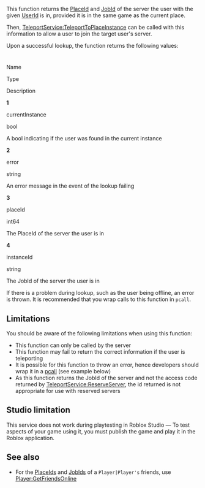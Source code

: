 This function returns the [PlaceId](https://developer.roblox.com/en-us/api-reference/property/DataModel/PlaceId) and [JobId](https://developer.roblox.com/en-us/api-reference/property/DataModel/JobId) of the server the user with the given [UserId](https://developer.roblox.com/en-us/api-reference/property/Player/UserId) is in, provided it is in the same game as the current place.

Then, [TeleportService:TeleportToPlaceInstance](https://developer.roblox.com/en-us/api-reference/function/TeleportService/TeleportToPlaceInstance) can be called with this information to allow a user to join the target user's server.

Upon a successful lookup, the function returns the following values:

#

Name

Type

Description

**1**

currentInstance

bool

A bool indicating if the user was found in the current instance

**2**

error

string

An error message in the event of the lookup failing

**3**

placeId

int64

The PlaceId of the server the user is in

**4**

instanceId

string

The JobId of the server the user is in

If there is a problem during lookup, such as the user being offline, an error is thrown. It is recommended that you wrap calls to this function in `pcall`.

Limitations
-----------

You should be aware of the following limitations when using this function:

*   This function can only be called by the server
*   This function may fail to return the correct information if the user is teleporting
*   It is possible for this function to throw an error, hence developers should wrap it in a [pcall](https://developer.roblox.com/api-reference/lua-docs/Lua-Globals#functions) (see example below)
*   As this function returns the JobId of the server and not the access code returned by [TeleportService:ReserveServer](https://developer.roblox.com/en-us/api-reference/function/TeleportService/ReserveServer), the id returned is not appropriate for use with reserved servers

Studio limitation
-----------------

This service does not work during playtesting in Roblox Studio — To test aspects of your game using it, you must publish the game and play it in the Roblox application.

See also
--------

*   For the [PlaceIds](https://developer.roblox.com/en-us/api-reference/property/DataModel/PlaceId) and [JobIds](https://developer.roblox.com/en-us/api-reference/property/DataModel/JobId) of a `Player|Player's` friends, use [Player:GetFriendsOnline](https://developer.roblox.com/en-us/api-reference/function/Player/GetFriendsOnline)